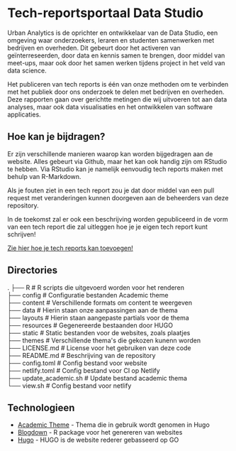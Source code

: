 # Tech-reportsportaal Data Studio

Urban Analytics is de oprichter en ontwikkelaar van de Data Studio, een omgeving waar onderzoekers, leraren en studenten samenwerken met bedrijven en overheden. Dit gebeurt door het activeren van geïnterreseerden, door data en kennis samen te brengen, door middel van meet-ups, maar ook door het samen werken tijdens project in het veld van data science.

Het publiceren van tech reports is één van onze methoden om te verbinden met het publiek door ons onderzoek te delen met bedrijven en overheden. Deze rapporten gaan over gerichtte metingen die wij uitvoeren tot aan data analyses, maar ook data visualisaties en het ontwikkelen van software applicaties. 

## Hoe kan je bijdragen?
Er zijn verschillende manieren waarop kan worden bijgedragen aan de website. Alles gebeurt via Github, maar het kan ook handig zijn om RStudio te hebben. Via RStudio kan je namelijk eenvoudig tech reports maken met behulp van R-Markdown.

Als je fouten ziet in een tech report zou je dat door middel van een pull request met veranderingen kunnen doorgeven aan de beheerders van deze repository.

In de toekomst zal er ook een beschrijving worden gepubliceerd in de vorm van een tech report die zal uitleggen hoe je je eigen tech report kunt schrijven!

[Zie hier hoe je tech reports kan toevoegen!](https://github.com/DataStudioHvA/blog_tech_reports/tree/master/content/post)

## Directories
.
├── R                       # R scripts die uitgevoerd worden voor het renderen  
├── config                  # Configuratie bestanden Academic theme  
├── content                 # Verschillende formats om content te weergeven   
├── data                    # Hierin staan onze aanpassingen aan de thema  
├── layouts                 # Hierin staan aangepaste partials voor de thema  
├── resources               # Gegenereerde bestaanden door HUGO  
├── static                  # Static bestanden voor de websites, zoals plaatjes  
├── themes                  # Verschillende thema's die gekozen kunenn worden  
├── LICENSE.md              # License voor het gebruiken van deze code  
├── README.md               # Beschrijving van de repository  
├── config.toml             # Config bestand voor website  
├── netlify.toml            # Config bestand voor CI op Netlify  
├── update_academic.sh      # Update bestand academic thema  
└── view.sh                 # Config bestand voor netlify  


## Technologieen
- [Academic Theme](https://themes.gohugo.io/academic/) - Thema die in gebruik wordt genomen in Hugo
- [Blogdown](https://github.com/rstudio/blogdown) - R package voor het genereren van websites
- [Hugo](https://github.com/gohugoio/hugo) - HUGO is de website rederer gebasseerd op GO
